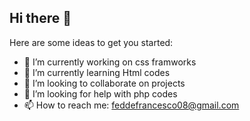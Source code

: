 ## Hi there 👋
Here are some ideas to get you started:

- 🔭 I’m currently working on css framworks
- 🌱 I’m currently learning Html codes 
- 👯 I’m looking to collaborate on projects
- 🤔 I’m looking for help with php codes
- 📫 How to reach me: feddefrancesco08@gmail.com


